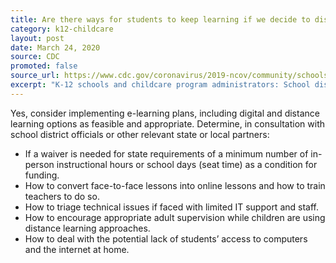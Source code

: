 ```yaml
---
title: Are there ways for students to keep learning if we decide to dismiss schools?
category: k12-childcare
layout: post
date: March 24, 2020
source: CDC
promoted: false
source_url: https://www.cdc.gov/coronavirus/2019-ncov/community/schools-childcare/schools-faq.html
excerpt: "K-12 schools and childcare program administrators: School dismissals"
---
```


Yes, consider implementing e-learning plans, including digital and distance learning options as feasible and appropriate. Determine, in consultation with school district officials or other relevant state or local partners:

* If a waiver is needed for state requirements of a minimum number of in-person instructional hours or school days (seat time) as a condition for funding.
* How to convert face-to-face lessons into online lessons and how to train teachers to do so.
* How to triage technical issues if faced with limited IT support and staff.
* How to encourage appropriate adult supervision while children are using distance learning approaches.
* How to deal with the potential lack of students’ access to computers and the internet at home.